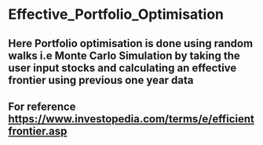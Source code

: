 # Effective_Portfolio_Optimisation

## Here Portfolio optimisation is done using random walks i.e Monte Carlo Simulation by taking the user input stocks and calculating an effective frontier using previous one year data
## For reference https://www.investopedia.com/terms/e/efficientfrontier.asp

